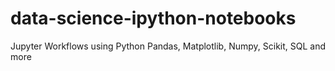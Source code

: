 # data-science-ipython-notebooks
Jupyter Workflows using Python Pandas, Matplotlib, Numpy, Scikit, SQL and more
